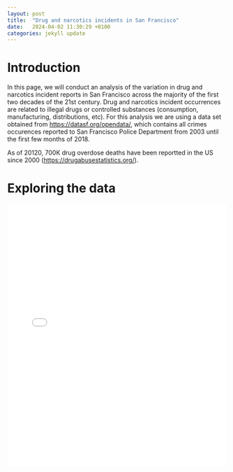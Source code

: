 ```yaml
---
layout: post
title:  "Drug and narcotics incidents in San Francisco"
date:   2024-04-02 11:30:29 +0100
categories: jekyll update
---
```


# Introduction

In this page, we will conduct an analysis of the variation in drug and narcotics incident reports in San Francisco across the majority of the first two decades of the 21st century. 
Drug and narcotics incident occurrences are related to illegal drugs or controlled substances (consumption, manufacturing, distributions, etc). For this analysis we are using a data set obtained from https://datasf.org/opendata/, which contains all crimes occurences reported to San Francisco Police Department from 2003 until the first few months of 2018.

As of 20120, 700K drug overdose deaths have been reportted in the US since 2000 (https://drugabusestatistics.org/).


# Exploring the data

<embed type="text/html" src="imgs/killedpie.html" width="100%" height="600"/>

